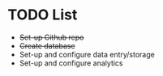 # TODO List

- ~~Set-up Github repo~~
- ~~Create database~~
- Set-up and configure data entry/storage
- Set-up and configure analytics